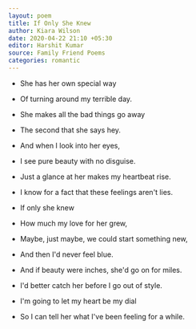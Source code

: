 ```yaml
---
layout: poem
title: If Only She Knew
author: Kiara Wilson
date: 2020-04-22 21:10 +05:30
editor: Harshit Kumar
source: Family Friend Poems
categories: romantic
---
```


- She has her own special way
- Of turning around my terrible day.
- She makes all the bad things go away
- The second that she says hey.

- And when I look into her eyes,
- I see pure beauty with no disguise.
- Just a glance at her makes my heartbeat rise.
- I know for a fact that these feelings aren't lies.

- If only she knew
- How much my love for her grew,
- Maybe, just maybe, we could start something new,
- And then I'd never feel blue.

- And if beauty were inches, she'd go on for miles.
- I'd better catch her before I go out of style.
- I'm going to let my heart be my dial
- So I can tell her what I've been feeling for a while.